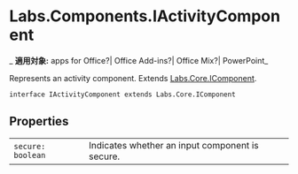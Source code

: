 
# Labs.Components.IActivityComponent

 _ **適用対象:** apps for Office?| Office Add-ins?| Office Mix?| PowerPoint_

Represents an activity component. Extends [Labs.Core.IComponent](../../reference/office-mix/labs.core.icomponent.md).

```
interface IActivityComponent extends Labs.Core.IComponent
```


## Properties


|||
|:-----|:-----|
| `secure: boolean`|Indicates whether an input component is secure.|
